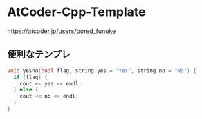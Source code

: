 # AtCoder-Cpp-Template

https://atcoder.jp/users/bored_funuke

## 便利なテンプレ

```cpp
void yesno(bool flag, string yes = "Yes", string no = "No") {
  if (flag) {
    cout << yes << endl;
  } else {
    cout << no << endl;
  }
}
```
